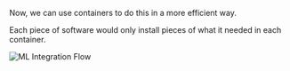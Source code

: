 Now, we can use containers to do this in a more efficient way.

Each piece of software would only install pieces of what it needed in each container.  

![ML Integration Flow](/laura-schornack/scenarios/set-up/assets/container-set-up.png)

